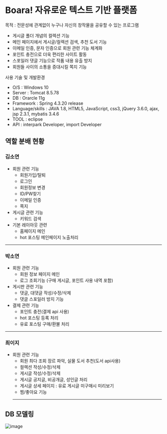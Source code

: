 # Boara! 자유로운 텍스트 기반 플랫폼
목적 : 전문성에 관계없이 누구나 자신의 창작물을 공유할 수 있는 프로그램

  - 게시글 폴더 개념의 컬렉션 기능
  - 메인 페이지에서 게시글/컬렉션 검색, 추천 도서 기능
  - 이메일 인증, 문자 인증으로 회원 관련 기능 체계화
  - 포인트 충전으로 더욱 편리한 사이트 활동
  - 스포일러 댓글 기능으로 작품 내용 유출 방지
  - 회원들 사이의 소통을 증대시킬 쪽지 기능

사용 기술 및 개발환경
  
  - O/S : Windows 10
  - Server : Tomcat 8.5.78
  - DB : Orarcle 11g
  - Framework : Spring 4.3.20 release
  - Language/skills : JAVA 1.8, HTML5, JavaScript, css3, jQuery 3.6.0, ajax, jsp 2.3.1, mybatis 3.4.6
  - TOOL : eclipse
  - API : interpark Developer, import Developer

## 역할 분배 현황
### 김소연
- 회원 관련 기능
  - 회원가입/탈퇴
  - 로그인
  - 회원정보 변경
  - ID/PW찾기
  - 이메일 인증
  - 쪽지
- 게시글 관련 기능
  - 키워드 검색
- 기본 레이아웃 관련
  - 홈페이지 메인
  - hot 포스팅 메인페이지 노출처리
-------------------------------------
### 박소연
- 회원 관련 기능
  - 회원 정보 페이지 메인
  - 로그 조회기능 (구매 게시글, 포인트 사용 내역 포함)
- 게시판 관련 기능
  - 댓글, 대댓글 작성/수정/삭제
  - 댓글 스포일러 방지 기능
- 결제 관련 기능
  - 포인트 충전(결제 api 사용)
  - hot 포스팅 등록 처리
  - 유료 포스팅 구매/환불 처리
-------------------------------------
### 최이지
- 회원 관련 기능
  - 회원 최다 조회 장르 파악, 실물 도서 추천(도서 api사용)
  - 컬렉션 작성/수정/삭제
  - 게시글 작성/수정/삭제
  - 게시글 공지글, 비공개글, 성인글 처리
  - 게시글 상세 페이지 : 유료 게시글 미구매시 미리보기
  - 찜/좋아요 기능
  --------------------------------------
## DB 모델링
  ![image](https://user-images.githubusercontent.com/100174595/182540544-82326e5d-ad2e-4f36-9209-8937e46ef387.png)

